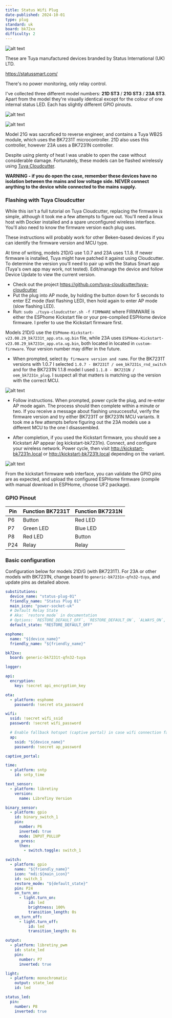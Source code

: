 ```yaml
---
title: Status Wifi Plug
date-published: 2024-10-01
type: plug
standard: uk
board: bk72xx
difficulty: 2
---
```


![alt text](Status-plug.jpg "Status Wifi Plug")

These are Tuya manufactured devices branded by Status International (UK) LTD.

https://statussmart.com/

There's no power monitoring, only relay control.

I've collected three different model numbers: **21D ST3** / **21G ST3** / **23A ST3**. Apart from the model they're visually identical except for the colour of one internal status LED. Each has slightly different GPIO pinouts.

![alt text](21DG.jpg "Model 21D/G with BK7231T")

![alt text](23A.jpg "Model 21D/G with BK7231T")

Model 21G was sacraficed to reverse engineer, and contains a Tuya WB2S module, which uses the BK7231T microcontroller. 21D also uses this controller, however 23A uses a BK7231N controller.

Despite using plenty of heat I was unable to open the case without considerable damage. Fortunately, these models can be flashed wirelessly using [Tuya Cloudcutter](https://github.com/tuya-cloudcutter/tuya-cloudcutter).

**WARNING - if you do open the case, remember these devices have no isolation between the mains and low voltage side. NEVER connect anything to the device while connected to the mains supply.**

### Flashing with Tuya Cloudcutter

While this isn't a full tutorial on Tuya Cloudcutter, replacing the firmware is simple, although it took me a few attempts to figure out. You'll need a linux host with Docker installed and a spare unconfigured wireless interface. You'll also need to know the firmware version each plug uses.

These instructions will probably work for other Beken-based devices if you can identify the firmware version and MCU type.

At time of writing, models 21D/G use 1.0.7 and 23A uses 1.1.8. If newer firmware is installed, Tuya might have patched it against using Cloudcutter. To determine the version you'll need to pair up with the Status Smart app (Tuya's own app may work, not tested). Edit/manage the device and follow Device Update to view the current version.

* Check out the project https://github.com/tuya-cloudcutter/tuya-cloudcutter
* Put the plug into AP mode, by holding the button down for 5 seconds to enter EZ mode (fast flashing LED), then hold again to enter AP mode (slow flashing LED).
* Run: `sudo ./tuya-cloudcutter.sh -f FIRMWARE` where FIRMWARE is either the ESPhome Kickstart file or your pre-compiled ESPHome device firmware. I prefer to use the Kickstart firmware first.

Models 21D/G use the `ESPHome-Kickstart-v23.08.29_bk7231t_app.ota.ug.bin` file, while 23A uses `ESPHome-Kickstart-v23.08.29_bk7231n_app.ota.ug.bin`, both located in located in `custom-firmware`. Your version number may differ in the future.

* When prompted, select `By firmware version and name`. For the BK7231T versions with 1.0.7 I selected `1.0.7 - BK7231T / oem_bk7231s_rnd_switch` and for the BK7231N 1.1.8 model I used `1.1.8 - BK7231N / oem_bk7231n_plug`. I suspect all that matters is matching up the version with the correct MCU.

![alt text](term1.png "Terminal start")

* Follow instructions. When prompted, power cycle the plug, and re-enter AP mode again. The process should then complete within a minute or two. If you receive a message about flashing unsuccessful, verify the firmware version and try either BK7231T or BK7231N MCU variants. It took me a few attempts before figuring out the 23A models use a different MCU to the one I disassembled.

* After completion, if you used the Kickstart firmware, you should see a Kickstart AP appear (eg kickstart-bk7231n). Connect, and configure your wireless network. Power cycle, then visit http://kickstart-bk7231n.local or http://kickstart-bk7231t.local depending on the variant.

![alt text](term2.png "Terminal finish")

From the kickstart firmware web interface, you can validate the GPIO pins are as expected, and upload the configured ESPHome firmware (compile with manual download in ESPHome, choose UF2 package).

### GPIO Pinout

| Pin    | Function BK7231T | Function BK7231N |
|--------|------------------|------------------|
| P6     | Button           | Red LED                      |
| P7     | Green LED        | Blue LED         |
| P8     | Red LED          | Button           |
| P24    | Relay            | Relay            |

### Basic configuration

Configuration below for models 21D/G (with BK7231T). For 23A or other models with BK7231N, change board to `generic-bk7231n-qfn32-tuya`, and update pins as detailed above.

```yaml
substitutions:
  device_name: "status-plug-01"
  friendly_name: "Status Plug 01"
  main_icon: "power-socket-uk"
  # Default Relay State
  # Aka: `restore_mode` in documentation
  # Options: `RESTORE_DEFAULT_OFF`, `RESTORE_DEFAULT_ON`, `ALWAYS_ON`, ALWAYS_OFF`
  default_state: "RESTORE_DEFAULT_OFF"

esphome:
  name: "${device_name}"
  friendly_name: "${friendly_name}"

bk72xx:
  board: generic-bk7231t-qfn32-tuya

logger:

api:
  encryption:
    key: !secret api_encryption_key

ota:
  - platform: esphome
    password: !secret ota_password

wifi:
  ssid: !secret wifi_ssid
  password: !secret wifi_password

  # Enable fallback hotspot (captive portal) in case wifi connection fails
  ap:
    ssid: "${device_name}"
    password: !secret ap_password

captive_portal:

time:
  - platform: sntp
    id: sntp_time

text_sensor:
  - platform: libretiny
    version:
      name: LibreTiny Version

binary_sensor:
  - platform: gpio
    id: binary_switch_1
    pin:
      number: P6
      inverted: true
      mode: INPUT_PULLUP
    on_press:
      then:
        - switch.toggle: switch_1

switch:
  - platform: gpio
    name: "${friendly_name}"
    icon: "mdi:${main_icon}"
    id: switch_1
    restore_mode: "${default_state}"
    pin: P24
    on_turn_on:
      - light.turn_on:
          id: led
          brightness: 100%
          transition_length: 0s
    on_turn_off:
      - light.turn_off:
          id: led
          transition_length: 0s

output:
  - platform: libretiny_pwm
    id: state_led
    pin:
      number: P7
      inverted: true

light:
  - platform: monochromatic
    output: state_led
    id: led

status_led:
  pin:
    number: P8
    inverted: true
```
